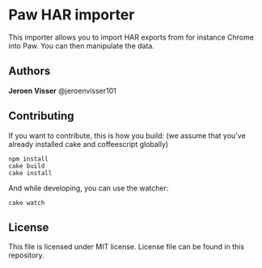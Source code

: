 # Paw HAR importer
This importer allows you to import HAR exports from for instance Chrome into Paw. You can then manipulate the data.

## Authors
**Jeroen Visser** @jeroenvisser101

## Contributing
If you want to contribute, this is how you build: (we assume that you've already installed cake and coffeescript globally)

``` shell
npm install
cake build
cake install
```

And while developing, you can use the watcher:
``` shell
cake watch
```

## License
This file is licensed under MIT license. License file can be found in this repository.

